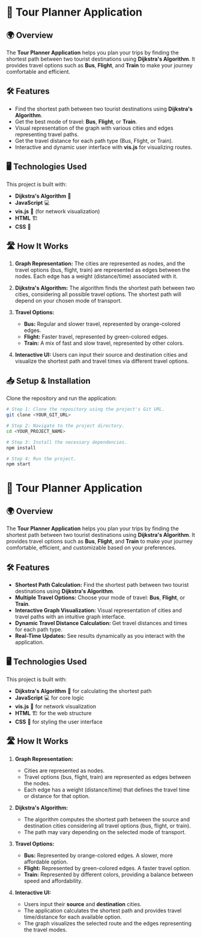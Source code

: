 # 🚀 Tour Planner Application

## 🌍 Overview
The **Tour Planner Application** helps you plan your trips by finding the shortest path between two tourist destinations using **Dijkstra's Algorithm**. It provides travel options such as **Bus**, **Flight**, and **Train** to make your journey comfortable and efficient.

## 🛠️ Features
- Find the shortest path between two tourist destinations using **Dijkstra's Algorithm**.
- Get the best mode of travel: **Bus**, **Flight**, or **Train**.
- Visual representation of the graph with various cities and edges representing travel paths.
- Get the travel distance for each path type (Bus, Flight, or Train).
- Interactive and dynamic user interface with **vis.js** for visualizing routes.

## 🖥️ Technologies Used
This project is built with:

- **Dijkstra's Algorithm** 📏
- **JavaScript** 💻
- **vis.js** 🔮 (for network visualization)
- **HTML** 🏗️
- **CSS** 🎨

## 🛣️ How It Works
1. **Graph Representation:** The cities are represented as nodes, and the travel options (bus, flight, train) are represented as edges between the nodes. Each edge has a weight (distance/time) associated with it.
   
2. **Dijkstra's Algorithm:** The algorithm finds the shortest path between two cities, considering all possible travel options. The shortest path will depend on your chosen mode of transport.

3. **Travel Options:**
    - **Bus:** Regular and slower travel, represented by orange-colored edges.
    - **Flight:** Faster travel, represented by green-colored edges.
    - **Train:** A mix of fast and slow travel, represented by other colors.

4. **Interactive UI:** Users can input their source and destination cities and visualize the shortest path and travel times via different travel options.

## 📥 Setup & Installation

Clone the repository and run the application:

```sh
# Step 1: Clone the repository using the project's Git URL.
git clone <YOUR_GIT_URL>

# Step 2: Navigate to the project directory.
cd <YOUR_PROJECT_NAME>

# Step 3: Install the necessary dependencies.
npm install

# Step 4: Run the project.
npm start
```

# 🚀 Tour Planner Application

## 🌍 Overview
The **Tour Planner Application** helps you plan your trips by finding the shortest path between two tourist destinations using **Dijkstra's Algorithm**. It provides travel options such as **Bus**, **Flight**, and **Train** to make your journey comfortable, efficient, and customizable based on your preferences.

## 🛠️ Features
- **Shortest Path Calculation:** Find the shortest path between two tourist destinations using **Dijkstra's Algorithm**.
- **Multiple Travel Options:** Choose your mode of travel: **Bus**, **Flight**, or **Train**.
- **Interactive Graph Visualization:** Visual representation of cities and travel paths with an intuitive graph interface.
- **Dynamic Travel Distance Calculation:** Get travel distances and times for each path type.
- **Real-Time Updates:** See results dynamically as you interact with the application.

## 🖥️ Technologies Used
This project is built with:

- **Dijkstra's Algorithm** 📏 for calculating the shortest path
- **JavaScript** 💻 for core logic
- **vis.js** 🔮 for network visualization
- **HTML** 🏗️ for the web structure
- **CSS** 🎨 for styling the user interface

## 🛣️ How It Works
1. **Graph Representation:** 
   - Cities are represented as nodes.
   - Travel options (bus, flight, train) are represented as edges between the nodes.
   - Each edge has a weight (distance/time) that defines the travel time or distance for that option.

2. **Dijkstra's Algorithm:** 
   - The algorithm computes the shortest path between the source and destination cities considering all travel options (bus, flight, or train).
   - The path may vary depending on the selected mode of transport.

3. **Travel Options:** 
   - **Bus:** Represented by orange-colored edges. A slower, more affordable option.
   - **Flight:** Represented by green-colored edges. A faster travel option.
   - **Train:** Represented by different colors, providing a balance between speed and affordability.

4. **Interactive UI:**
   - Users input their **source** and **destination** cities.
   - The application calculates the shortest path and provides travel time/distance for each available option.
   - The graph visualizes the selected route and the edges representing the travel modes.
 
